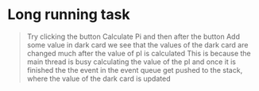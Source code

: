 # Long running task

> Try clicking the button Calculate Pi and then after the button Add some value in dark card
> we see that the values of the dark card are changed much after the value of pI is calculated 
> This is because the main thread is busy calculating the value of the pI and once it is finished the 
> the event in the event queue get pushed to the stack, where the value of the dark card is updated